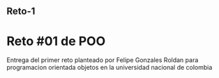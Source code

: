## Reto-1
# Reto #01 de POO
Entrega del primer reto planteado por Felipe Gonzales Roldan para programacion orientada objetos en la universidad nacional de colombia
